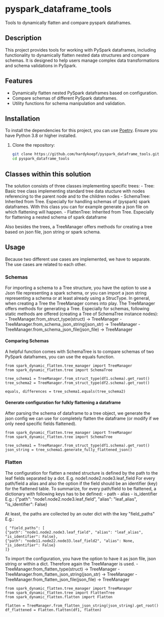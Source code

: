 # pyspark_dataframe_tools

Tools to dynamically flatten and compare pyspark dataframes.

## Description

This project provides tools for working with PySpark dataframes, including functionality to dynamically flatten nested data structures and compare schemas. It is designed to help users manage complex data transformations and schema validations in PySpark.

## Features

- Dynamically flatten nested PySpark dataframes based on configuration.
- Compare schemas of different PySpark dataframes.
- Utility functions for schema manipulation and validation.

## Installation

To install the dependencies for this project, you can use [Poetry](https://python-poetry.org/). Ensure you have Python 3.8 or higher installed.

1. Clone the repository:
   ```sh
   git clone https://github.com/hardykoepf/pyspark_dataframe_tools.git
   cd pyspark_dataframe_tools

## Classes within this solution

The solution consists of three classes implementing specific trees:
    - Tree: Basic tree class implementing standard tree data stucture with nodes referencing to the parent node and to the children nodes
    - SchemaTree: Inherited from Tree. Especially for handling schemas of (pyspark) spark dataframes. With this class you can for example generate a json file on which flattening will happen.
    - FlattenTree: Inherited from Tree. Especially for flattening a nested schema of spark dataframe

Also besides the trees, a TreeManager offers methods for creating a tree based on json file, json string or spark schema.

## Usage

Because two different use cases are implemented, we have to separate. The use cases are related to each other.

### Schemas

For importing a schema to a Tree structure, you have the option to use a Json file representing a spark schema, or you can import a json string representing a schema or at least already using a StrucType.
In general, when creating a Tree the TreeManager comes into play. The TreeManager offers methods for generating a Tree.
Especially for schemas, following static methods are offered (creating a Tree of SchemaTree instance nodes):
    - TreeManager.from_struct_type(struct) -> TreeManager
    - TreeManager.from_schema_json_string(json_str) -> TreeManager
    - TreeManager.from_schema_json_file(json_file) -> TreeManager

#### Comparing Schemas
A helpful function comes with SchemaTree is to compare schemas of two PySpark dataframes, you can use the equals function.

```
from spark_dynamic_flatten.tree_manager import TreeManager
from spark_dynamic_flatten.tree import SchemaTree

tree_schema1 = TreeManager.from_struct_type(df1.schema).get_root()
tree_schema2 = TreeManager.from_struct_type(df2.schema).get_root()

equals, differences = tree_schema1.equals(tree_schema2)
```

#### Generate configuration for fulkly flattening a dataframe

After parsing the schema of dataframe to a tree object, we generate the json config we can use for completely flatten the dataframe (or modify if we only need specific fields flattened).

```
from spark_dynamic_flatten.tree_manager import TreeManager
from spark_dynamic_flatten.tree import SchemaTree

tree_schema1 = TreeManager.from_struct_type(df1.schema).get_root()
json_string = tree_schema1.generate_fully_flattened_json()
```

### Flatten
 
The configuration for flatten a nested structure is defined by the path to the leaf fields separated by a dot.
E.g. node1.node2.node3.leaf_field
For every path/field a alias and also the option if the field should be an identifier (key) for the flattened table.
To summarize, for every path/field to be flattened, a dictionary with following keys has to be defined:
    - path
    - alias
    - is_identifier
E.g.:
{"path": "node1.node2.node3.leaf_field", "alias": "leaf_alias", "is_identifier": False}

At least, the paths are collected by an outer dict with the key "field_paths"
E.g.:
```
{ "field_paths": [
{"path": "node1.node2.node3.leaf_field", "alias": "leaf_alias", "is_identifier": False},
{"path": "node11.node22.node33.leaf_field2", "alias": None, "is_identifier": False}
]}
```

To import the configuration, you have the option to have it as json file, json string or within a dict. Therefore again the TreeManager is used.
    - TreeManager.from_flatten_type(struct) -> TreeManager
    - TreeManager.from_flatten_json_string(json_str) -> TreeManager
    - TreeManager.from_flatten_json_file(json_file) -> TreeManager

```
from spark_dynamic_flatten.tree_manager import TreeManager
from spark_dynamic_flatten.tree import FlattenTree
from spark_dynamic_flatten.flatten import Flatten

flatten = TreeManager.from_flatten_json_string(json_string).get_root()
df_flattened = Flatten.flatten(df1, flatten)

```